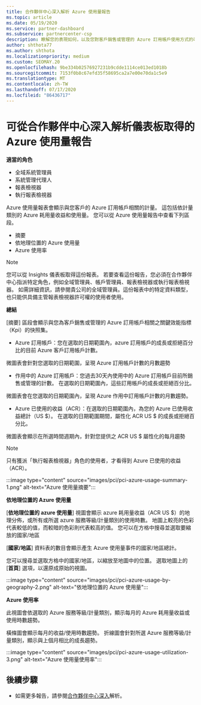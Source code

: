 ```yaml
---
title: 合作夥伴中心深入解析 Azure 使用量報告
ms.topic: article
ms.date: 05/19/2020
ms.service: partner-dashboard
ms.subservice: partnercenter-csp
description: 瞭解您的表現如何，以及您對客戶銷售或管理的 Azure 訂用帳戶使用方式的改善。
author: shthota77
ms.author: shthota
ms.localizationpriority: medium
ms.custom: SEOMAY.20
ms.openlocfilehash: 9be334b02576927231b9cdde1114ce013ed1018b
ms.sourcegitcommit: 7153f0b8c67efd35f58695ca2a7e00e70da1c5e9
ms.translationtype: MT
ms.contentlocale: zh-TW
ms.lasthandoff: 07/17/2020
ms.locfileid: "86436717"
---
```

# <a name="azure-usage-report-available-from-the-partner-center-insights-dashboard"></a>可從合作夥伴中心深入解析儀表板取得的 Azure 使用量報告

**適當的角色**
- 全域系統管理員
- 系統管理代理人
- 報表檢視器
- 執行報表檢視器

Azure 使用量報表會顯示與您客戶的 Azure 訂用帳戶相關的計量。 這包括依計量類別的 Azure 耗用量收益和使用量。 您可以從 Azure 使用量報告中查看下列區段。

- 摘要
- 依地理位置的 Azure 使用量
- Azure 使用率

 > [!NOTE]
 > 您可以從 Insights 儀表板取得這份報表。 若要查看這份報告，您必須在合作夥伴中心指派特定角色，例如全域管理員、帳戶管理員、報表檢視器或執行報表檢視器。 如需詳細資訊，請參閱貴公司的全域管理員。這份報表中的特定資料類型，也只能供具備主管報表檢視器許可權的使用者使用。

**總結**

[摘要] 區段會顯示與您為客戶銷售或管理的 Azure 訂用帳戶相關之關鍵效能指標（Kpi）的快照集。  

- Azure 訂用帳戶：您在選取的日期範圍內，azure 訂用帳戶的成長或拒絕百分比的目前 Azure 客戶訂用帳戶計數。

微圖表會針對您選取的日期範圍，呈現 Azure 訂用帳戶計數的月數趨勢
- 作用中的 Azure 訂用帳戶：您過去30天內使用中的 Azure 訂用帳戶目前所銷售或管理的計數。
在選取的日期範圍內，這些訂用帳戶的成長或拒絕百分比。

微圖表會在您選取的日期範圍內，呈現 Azure 作用中訂用帳戶計數的月數趨勢。

- Azure 已使用的收益（ACR）：在選取的日期範圍內，為您的 Azure 已使用收益總計（US $）。
在選取的日期範圍期間，屬性化 ACR US $ 的成長或拒絕百分比。 

微圖表會顯示在所選時間週期內，針對您提供之 ACR US $ 屬性化的每月趨勢


> [!NOTE]
 > 只有獲派「執行報表檢視器」角色的使用者，才看得到 Azure 已使用的收益（ACR）。

:::image type="content" source="images/pci/pci-azure-usage-summary-1.png" alt-text="Azure 使用量摘要":::

**依地理位置的 Azure 使用量**

[**依地理位置的 azure 使用量**] 視圖會顯示 azure 耗用量收益（ACR US $）的地理分佈，或所有或所選 azure 服務等級/計量類別的使用時數。 地圖上較亮的色彩代表較低的值，而較暗的色彩則代表較高的值。 您可以在方格中搜尋並選取要縮放的國家/地區 

[**國家/地區**] 資料表的數目會顯示產生 Azure 使用量事件的國家/地區總計。

您可以搜尋並選取方格中的國家/地區，以縮放至地圖中的位置。 選取地圖上的 [**首頁**] 選項，以還原成原始的視圖。

:::image type="content" source="images/pci/pci-azure-usage-by-geography-2.png" alt-text="依地理位置的 Azure 使用量":::

**Azure 使用率**

此視圖會依選取的 Azure 服務等級/計量類別，顯示每月的 Azure 耗用量收益或使用時數趨勢。 

橫條圖會顯示每月的收益/使用時數趨勢。 折線圖會針對所選 Azure 服務等級/計量類別，顯示與上個月相比的成長趨勢。

:::image type="content" source="images/pci/pci-azure-usage-utilization-3.png" alt-text="Azure 使用量使用率":::

## <a name="next-steps"></a>後續步驟

- 如需更多報告，請參閱[合作夥伴中心深入](partner-center-insights.md)解析。
